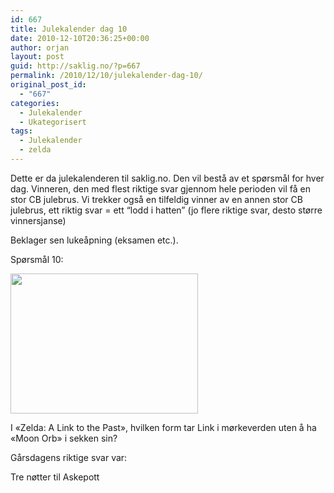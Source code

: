 ```yaml
---
id: 667
title: Julekalender dag 10
date: 2010-12-10T20:36:25+00:00
author: orjan
layout: post
guid: http://saklig.no/?p=667
permalink: /2010/12/10/julekalender-dag-10/
original_post_id:
  - "667"
categories:
  - Julekalender
  - Ukategorisert
tags:
  - Julekalender
  - zelda
---
```

Dette er da julekalenderen til saklig.no. Den vil bestå av et spørsmål for hver dag. Vinneren, den med flest riktige svar gjennom hele perioden vil få en stor CB julebrus. Vi trekker også en tilfeldig vinner av en annen stor CB julebrus, ett riktig svar = ett “lodd i hatten” (jo flere riktige svar, desto større vinnersjanse)

Beklager sen lukeåpning (eksamen etc.). 

Spørsmål 10:
  
[<img src="http://46.101.118.241/wp-content/uploads/2010/12/link.png?w=300&#038;h=224" alt="" title="Link" width="300" height="224" class="aligncenter size-medium wp-image-668" srcset="http://46.101.118.241/wp-content/uploads/2010/12/link.png 800w, http://46.101.118.241/wp-content/uploads/2010/12/link-300x225.png 300w, http://46.101.118.241/wp-content/uploads/2010/12/link-768x575.png 768w" sizes="(max-width: 300px) 100vw, 300px" />](http://46.101.118.241/wp-content/uploads/2010/12/link.png)

I &laquo;Zelda: A Link to the Past&raquo;, hvilken form tar Link i mørkeverden uten å ha &laquo;Moon Orb&raquo; i sekken sin?

Gårsdagens riktige svar var:
  
Tre nøtter til Askepott